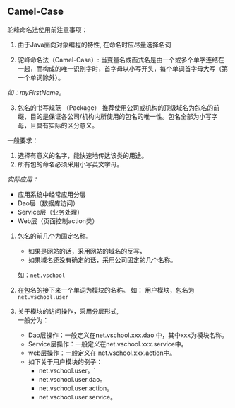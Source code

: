 ## Camel-Case
驼峰命名法使用前注意事项：

1. 由于Java面向对象编程的特性, 在命名时应尽量选择名词

2. 驼峰命名法（Camel-Case）: 当变量名或函式名是由一个或多个单字连结在一起，而构成的唯一识别字时，首字母以小写开头，每个单词首字母大写（第一个单词除外）。

  *如：myFirstName。*

3. 包名的书写规范 （Package） 推荐使用公司或机构的顶级域名为包名的前缀，目的是保证各公司/机构内所使用的包名的唯一性。包名全部为小写字母，且具有实际的区分意义。


一般要求：

1. 选择有意义的名字，能快速地传达该类的用途。
2. 所有包的命名必须采用小写英文字母。
   
*实际应用：*
- 应用系统中经常应用分层
- Dao层（数据库访问）
- Service层（业务处理）
- Web层（页面控制action类）

1. 包名的前几个为固定名称.
   - 如果是网站的话，采用网站的域名的反写，
   - 如果域名还没有确定的话，采用公司固定的几个名称。
  
    如：`net.vschool`

2. 在包名的接下来一个单词为模块的名称。
    如： 用户模块，包名为`net.vschool.user`
3. 关于模块的访问操作，采用分层形式,\
   一般分为：
   - Dao层操作：一般定义在net.vschool.xxx.dao 中，其中xxx为模块名称。
   - Service层操作：一般定义在net.vschool.xxx.service中。
   - web层操作：一般定义在 net.vschool.xxx.action中。
   - 如下关于用户模块的例子：
     - net.vschool.user。`
     - net.vschool.user.dao。
     - net.vschool.user.action。
     - net.vschool.user.service。